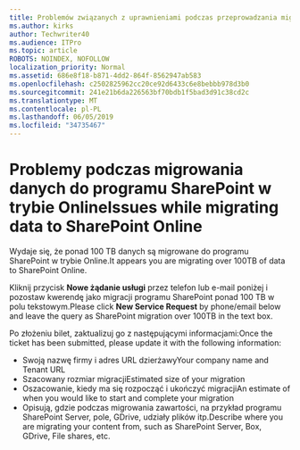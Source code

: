 ```yaml
---
title: Problemów związanych z uprawnieniami podczas przeprowadzania migracji
ms.author: kirks
author: Techwriter40
ms.audience: ITPro
ms.topic: article
ROBOTS: NOINDEX, NOFOLLOW
localization_priority: Normal
ms.assetid: 686e8f18-b871-4dd2-864f-8562947ab583
ms.openlocfilehash: c2502825962cc20ce92d6433c6e8bebbb978d3b0
ms.sourcegitcommit: 241e21b6da226563bf70bdb1f5bad3d91c38cd2c
ms.translationtype: MT
ms.contentlocale: pl-PL
ms.lasthandoff: 06/05/2019
ms.locfileid: "34735467"
---
```

# <a name="issues-while-migrating-data-to-sharepoint-online"></a><span data-ttu-id="85af4-102">Problemy podczas migrowania danych do programu SharePoint w trybie Online</span><span class="sxs-lookup"><span data-stu-id="85af4-102">Issues while migrating data to SharePoint Online</span></span>

<span data-ttu-id="85af4-103">Wydaje się, że ponad 100 TB danych są migrowane do programu SharePoint w trybie Online.</span><span class="sxs-lookup"><span data-stu-id="85af4-103">It appears you are migrating over 100TB of data to SharePoint Online.</span></span>

<span data-ttu-id="85af4-104">Kliknij przycisk **Nowe żądanie usługi** przez telefon lub e-mail poniżej i pozostaw kwerendę jako migracji programu SharePoint ponad 100 TB w polu tekstowym.</span><span class="sxs-lookup"><span data-stu-id="85af4-104">Please click **New Service Request** by phone/email below and leave the query as SharePoint migration over 100TB in the text box.</span></span>

<span data-ttu-id="85af4-105">Po złożeniu bilet, zaktualizuj go z następującymi informacjami:</span><span class="sxs-lookup"><span data-stu-id="85af4-105">Once the ticket has been submitted, please update it with the following information:</span></span> 

- <span data-ttu-id="85af4-106">Swoją nazwę firmy i adres URL dzierżawy</span><span class="sxs-lookup"><span data-stu-id="85af4-106">Your company name and Tenant URL</span></span>
- <span data-ttu-id="85af4-107">Szacowany rozmiar migracji</span><span class="sxs-lookup"><span data-stu-id="85af4-107">Estimated size of your migration</span></span>
- <span data-ttu-id="85af4-108">Oszacowanie, kiedy ma się rozpocząć i ukończyć migracji</span><span class="sxs-lookup"><span data-stu-id="85af4-108">An estimate of when you would like to start and complete your migration</span></span>
- <span data-ttu-id="85af4-109">Opisują, gdzie podczas migrowania zawartości, na przykład programu SharePoint Server, pole, GDrive, udziały plików itp.</span><span class="sxs-lookup"><span data-stu-id="85af4-109">Describe where you are migrating your content from, such as SharePoint Server, Box, GDrive, File shares, etc.</span></span>


  

